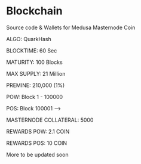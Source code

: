 # Blockchain
Source code &amp; Wallets for Medusa Masternode Coin

ALGO:       QuarkHash

BLOCKTIME:  60 Sec

MATURITY:   100 Blocks

MAX SUPPLY: 21 Million

PREMINE:    210,000 (1%)

POW: Block 1 - 100000

POS: Block 100001 -->

MASTERNODE COLLATERAL: 5000

REWARDS POW: 2.1 COIN 

REWARDS POS: 10 COIN

More to be updated soon



